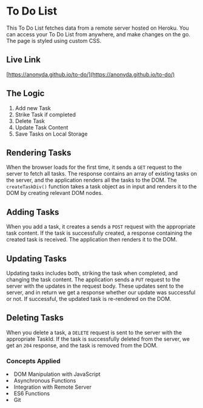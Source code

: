 # To Do List
This To Do List fetches data from a remote server hosted on Heroku. You can access your To Do List from anywhere, and make changes on the go. 
The page is styled using custom CSS.

## Live Link 
[https://anonyda.github.io/to-do/](https://anonyda.github.io/to-do/)

## The Logic
1. Add new Task
2. Strike Task if completed
3. Delete Task
4. Update Task Content
5. Save Tasks on Local Storage

## Rendering Tasks
When the browser loads for the first time, it sends a ```GET``` request to the server to fetch all tasks.
The response contains an array of existing tasks on the server, and the application renders all the tasks to the DOM. The ```createTaskDiv()``` function takes a task object as in input and renders it to the DOM by creating relevant DOM nodes.


## Adding Tasks
When you add a task, it creates a sends a ```POST``` request with the appropriate task content. If the task is successfully created, a response containing the created task is received.
The application then renders it to the DOM.


## Updating Tasks
Updating tasks includes both, striking the task when completed, and changing the task content. The application sends a ```PUT``` request to the server with the updates in the request body. These updates sent to the server, and in return we get a response whether our update was successful or not. If successful, the updated task is re-rendered on the DOM.

## Deleting Tasks
When you delete a task, a ```DELETE``` request is sent to the server with the appropriate TaskId. If the task is successfully deleted from the server, we get an ```204``` response, and the task is removed from the DOM.

### Concepts Applied
<li> DOM Manipulation with JavaScript
<li> Asynchronous Functions
<li> Integration with Remote Server
<li> ES6 Functions
<li> Git
